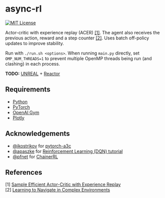 async-rl
========
[![MIT License](https://img.shields.io/badge/license-MIT-blue.svg)](LICENSE.md)

Actor-critic with experience replay (ACER) [[1]](#references). The agent also receives the previous action, reward and a step counter [[2]](#references). Uses batch off-policy updates to improve stability.

Run with `./run.sh <options>`. When running `main.py` directly, set `OMP_NUM_THREADS=1` to prevent multiple OpenMP threads being run (and clashing) in each process.

**TODO:** [UNREAL](https://arxiv.org/abs/1611.05397) + [Reactor](https://arxiv.org/abs/1704.04651)

Requirements
------------

- [Python](https://www.python.org/)
- [PyTorch](http://pytorch.org/)
- [OpenAI Gym](https://gym.openai.com/)
- [Plotly](https://plot.ly/python/)

Acknowledgements
----------------

- [@ikostrikov](https://github.com/ikostrikov) for [pytorch-a3c](https://github.com/ikostrikov/pytorch-a3c)
- [@apaszke](https://github.com/apaszke) for [Reinforcement Learning (DQN) tutorial](http://pytorch.org/tutorials/intermediate/reinforcement_q_learning.html)
- [@pfnet](https://github.com/pfnet) for [ChainerRL](https://github.com/pfnet/chainerrl)


References
----------

[1] [Sample Efficient Actor-Critic with Experience Replay](https://arxiv.org/abs/1611.01224)  
[2] [Learning to Navigate in Complex Environments](https://arxiv.org/abs/1611.03673)  
